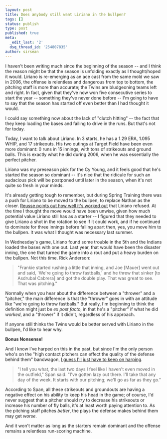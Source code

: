 ```yaml
---
layout: post
title: Does anybody still want Liriano in the bullpen?
tags: []
status: publish
type: post
published: true
meta:
  _edit_last: '2'
  dsq_thread_id: '254807835'
author: sirsean
---
```

I haven't been writing much since the beginning of the season -- and I think the reason might be that the season is unfolding exactly as I thought/hoped it would. Liriano is re-emerging as an ace cast from the same mold we saw in 2006, the offense is relentless and dangerous from top to bottom, the pitching staff is more than accurate; the Twins are bludgeoning teams left and right. In fact, given that they've now won five consecutive series to start the year -- something they've never done before -- I'm going to have to say that the season has started off even better than I had thought it would.

I could say something now about the lack of "clutch hitting" -- the fact that they keep loading the bases and failing to drive in the runs. But that's not for today.

Today, I want to talk about Liriano. In 3 starts, he has a 1.29 ERA, 1.095 WHIP, and 17 strikeouts. His two outings at Target Field have been even more dominant: 0 runs in 15 innings, with tons of strikeouts and ground balls. This is exactly what he did during 2006, when he was essentially the perfect pitcher.

Liriano was my preseason pick for the Cy Young, and it feels good that he's started the season so dominant -- it's nice that the ridicule for such an audacious pick will be postponed until later in the season, when it's not quite so fresh in your minds.

It's already getting tough to remember, but during Spring Training there was a push for Liriano to be moved to the bullpen, to replace Nathan as the closer. [Reusse points out how well it's worked out](http://www.startribune.com/sports/twins/91778119.html?elr=KArksi8cyaiUo8cyaiUiD3aPc:_Yyc:aULPQL7PQLanchO7DiUr) that Liriano refused. At the time I thought the move would have been unwise, given how much potential value Liriano still has as a starter -- I figured that they needed to give Liriano a shot in the rotation to see if it could work, and if he continued to dominate for three innings before falling apart then, yes, you move him to the bullpen. It was what I thought was necessary last summer.

In Wednesday's game, Liriano found some trouble in the 5th and the Indians loaded the bases with one out. Last year, that would have been the disaster inning, the one that turned the game into a rout and put a heavy burden on the bullpen. Not this time. Rick Anderson:

> "Frankie started rushing a little that inning, and Joe [Mauer] went out and said, 'We're going to throw fastballs,' and he threw that sinker [to Asdrubal Cabrera] and got the double play. That was great to see. That was pitching."

Normally when you hear about the difference between a "thrower" and a "pitcher," the main difference is that the "thrower" goes in with an attitude like "we're going to throw fastballs." But really, I'm beginning to think the definition might just be _ex post facto_, in that he's a "pitcher" if what he did _worked_, and a "thrower" if it didn't, regardless of his approach.

If anyone still thinks the Twins would be better served with Liriano in the bullpen, I'd like to hear why.

**Bonus Nonsense!**

And I know I've harped on this in the past, but since I'm the only person who's on the "high contact pitchers can effect the quality of the defense behind them" bandwagon, [I guess I'll just have to keep on harping](http://www.twincities.com/sports/ci_14932457?nclick_check=1).

> "I tell you what, the last two days I feel like I haven't even moved in the outfield," Span said. "I've gotten lazy out there. I'll take that any day of the week. It starts with our pitching; we'll go as far as they go."

According to Span, all these strikeouts and groundouts are having a negative effect on his ability to keep his head in the game; of course, I'd never suggest that a pitcher should _try_ to decrease his strikeouts or increase his number of fly balls, it's at least worth paying attention to. As the pitching staff pitches _better_, the plays the defense makes behind them may get _worse_.

And it won't matter as long as the starters remain dominant and the offense remains a relentless run-scoring machine.

